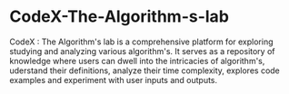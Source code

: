 # CodeX-The-Algorithm-s-lab
CodeX : The Algorithm's lab is a comprehensive platform for exploring studying and analyzing various algorithm's. It serves as a repository of knowledge where users can dwell into the intricacies of algorithm's, uderstand their definitions, analyze their time complexity, explores code examples and experiment with user inputs and outputs.
